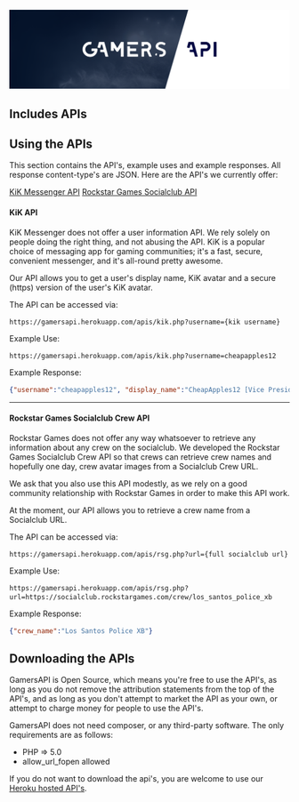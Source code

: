 ![header.png](https://github.com/CheapApples12/GamersAPI/raw/master/github_assets/header.png)


## Includes APIs



## Using the APIs
This section contains the API's, example uses and example responses. All response content-type's are JSON. Here are the API's we currently offer:

[KiK Messenger API](#kik-api)
[Rockstar Games Socialclub API](#rockstar-games-socialclub-crew-api)

#### KiK API
KiK Messenger does not offer a user information API. We rely solely on people doing the right thing, and not abusing the API. KiK is a popular choice of messaging app for gaming communities; it's a fast, secure, convenient messenger, and it's all-round pretty awesome.

Our API allows you to get a user's display name, KiK avatar and a secure (https) version of the user's KiK avatar.

The API can be accessed via:
```
https://gamersapi.herokuapp.com/apis/kik.php?username={kik username}
```

Example Use:
```
https://gamersapi.herokuapp.com/apis/kik.php?username=cheapapples12
```

Example Response:
```json
{"username":"cheapapples12", "display_name":"CheapApples12 [Vice President]", "avatar":"http://profilepics.kik.com/Fh8jwxDfbzVwNOSFTN67fDmPGn4/orig.jpg", "avatar_ssl":"https://gamersapi.herokuapp.com/apis/kik_https.php?username=cheapapples12"}
```

---

#### Rockstar Games Socialclub Crew API
Rockstar Games does not offer any way whatsoever to retrieve any information about any crew on the socialclub. We developed the Rockstar Games Socialclub Crew API so that crews can retrieve crew names and hopefully one day, crew avatar images from a Socialclub Crew URL.

We ask that you also use this API modestly, as we rely on a good community relationship with Rockstar Games in order to make this API work.

At the moment, our API allows you to retrieve a crew name from a Socialclub URL.

The API can be accessed via:
```
https://gamersapi.herokuapp.com/apis/rsg.php?url={full socialclub url}
```

Example Use:
```
https://gamersapi.herokuapp.com/apis/rsg.php?url=https://socialclub.rockstargames.com/crew/los_santos_police_xb
```

Example Response:
```json
{"crew_name":"Los Santos Police XB"}
```







## Downloading the APIs
GamersAPI is Open Source, which means you're free to use the API's, as long as you do not remove the attribution statements from the top of the API's, and as long as you don't attempt to market the API as your own, or attempt to charge money for people to use the API's.

GamersAPI does not need composer, or any third-party software. The only requirements are as follows:

 - PHP => 5.0
 - allow_url_fopen allowed

If you do not want to download the api's, you are welcome to use our [Heroku hosted API's](#using-the-apis).